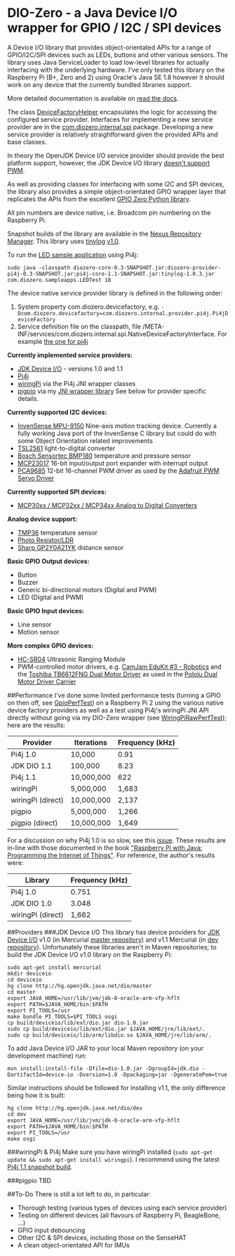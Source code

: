 # DIO-Zero - a Java Device I/O wrapper for GPIO / I2C / SPI devices
A Device I/O library that provides object-orientated APIs for a range of GPIO/I2C/SPI devices such as LEDs, buttons and other various sensors. The library uses Java ServiceLoader to load low-level libraries for actually interfacing with the underlying hardware. I've only tested this library on the Raspberry Pi (B+, Zero and 2) using Oracle's Java SE 1.8 however it should work on any device that the currently bundled libraries support.

More detailed documentation is available on [read the docs](http://rtd.diozero.com/).

The class [DeviceFactoryHelper](https://github.com/mattjlewis/diozero/blob/master/diozero-core/src/main/java/com/diozero/api/DeviceFactoryHelper.java) encapsulates the logic for accessing the configured service provider. Interfaces for implementing a new service provider are in the [com.diozero.internal.spi](https://github.com/mattjlewis/diozero/blob/master/diozero-core/src/main/java/com/diozero/internal/spi) package. Developing a new service provider is relatively straightforward given the provided APIs and base classes.

In theory the OpenJDK Device I/O service provider should provide the best platform support, however, the JDK Device I/O library [doesn't support PWM](http://mail.openjdk.java.net/pipermail/dio-dev/2015-November/000650.html).

As well as providing classes for interfacing with some I2C and SPI devices, the library also provides a simple object-orientated GPIO wrapper layer that replicates the APIs from the excellent [GPIO Zero Python library](http://pythonhosted.org/gpiozero/).

All pin numbers are device native, i.e. Broadcom pin numbering on the Raspberry Pi.

Snapshot builds of the library are available in the [Nexus Repository Manager](https://oss.sonatype.org/index.html#nexus-search;gav~com.diozero~~~~).
This library uses [tinylog](www.tinylog.org) [v1.0](https://github.com/pmwmedia/tinylog/releases/download/1.0.3/tinylog-1.0.3.zip).

To run the [LED sample application](https://github.com/mattjlewis/diozero/blob/master/diozero-core/src/main/java/com/diozero/sampleapps/LEDTest.java) using Pi4j:

	sudo java -classpath diozero-core-0.3-SNAPSHOT.jar:diozero-provider-pi4j-0.3-SNAPSHOT.jar:pi4j-core-1.1-SNAPSHOT.jar:tinylog-1.0.3.jar com.diozero.sampleapps.LEDTest 18

The device native service provider library is defined in the following order:
1.  System property com.diozero.devicefactory, e.g. `-Dcom.diozero.devicefactory=com.diozero.internal.provider.pi4j.Pi4jDeviceFactory`
2.  Service definition file on the classpath, file /META-INF/services/com.diozero.internal.spi.NativeDeviceFactoryInterface. For example [the one for pi4j](https://github.com/mattjlewis/diozero/blob/master/diozero-provider-pi4j/src/main/resources/META-INF/services/com.diozero.internal.spi.NativeDeviceFactoryInterface)

**Currently implemented service providers:**
* [JDK Device I/O](https://wiki.openjdk.java.net/display/dio/Main) - versions 1.0 and 1.1
* [Pi4j](http://pi4j.com/)
* [wiringPi](http://wiringpi.com/) via the Pi4j JNI wrapper classes
* [pigpio](http://abyz.co.uk/rpi/pigpio/index.html) via my [JNI wrapper library](https://github.com/mattjlewis/pigpioj)
See below for provider specific details.

**Currently supported I2C devices:**
* [InvenSense MPU-9150](http://www.invensense.com/products/motion-tracking/9-axis/mpu-9150/) Nine-axis motion tracking device. Currently a fully working Java port of the InvenSense C library but could do with some Object Orientation related improvements
* [TSL2561](https://www.adafruit.com/datasheets/TSL2561.pdf) light-to-digital converter
* [Bosch Sensortec BMP180](https://www.bosch-sensortec.com/en/homepage/products_3/environmental_sensors_1/bmp180_1/bmp180) temperature and pressure sensor
* [MCP23017](http://www.microchip.com/wwwproducts/Devices.aspx?product=MCP23017) 16-bit input/output port expander with interrupt output
* [PCA9685](http://www.nxp.com/products/power-management/lighting-driver-and-controller-ics/i2c-led-display-control/16-channel-12-bit-pwm-fm-plus-ic-bus-led-controller:PCA9685) 12-bit 16-channel PWM driver as used by the [Adafruit PWM Servo Driver](https://www.adafruit.com/product/815)

**Currently supported SPI devices:**
* [MCP30xx / MCP32xx / MCP34xx Analog to Digital Converters](http://www.microchip.com/ParamChartSearch/chart.aspx?branchID=11021&mid=10&lang=en&pageId=79)

**Analog device support:**
* [TMP36](http://www.analog.com/en/products/analog-to-digital-converters/integrated-special-purpose-converters/integrated-temperature-sensors/tmp36.html) temperature sensor
* [Photo Resistor/LDR](https://en.wikipedia.org/wiki/Photoresistor)
* [Sharp GP2Y0A21YK](http://www.sharpsma.com/webfm_send/1208) distance sensor

**Basic GPIO Output devices:**
* Button
* Buzzer
* Generic bi-directional motors (Digital and PWM)
* LED (Digital and PWM) 

**Basic GPIO Input devices:**
* Line sensor
* Motion sensor

**More complex GPIO devices:**
* [HC-SR04](http://www.micropik.com/PDF/HCSR04.pdf) Ultrasonic Ranging Module
* PWM-controlled motor drivers, e.g. [CamJam EduKit #3 - Robotics](http://camjam.me/?page_id=1035) and the [Toshiba TB6612FNG Dual Motor Driver](http://toshiba.semicon-storage.com/info/lookup.jsp?pid=TB6612FNG&lang=en) as used in the [Pololu Dual Motor Driver Carrier](https://www.pololu.com/product/713)

##Performance
I've done some limited performance tests (turning a GPIO on then off, see [GpioPerfTest](https://github.com/mattjlewis/diozero/blob/master/diozero-core/src/main/java/com/diozero/sampleapps/GpioPerfTest.java)) on a Raspberry Pi 2 using the various native device factory providers as well as a test using Pi4j's wiringPi JNI API directly without going via my DIO-Zero wrapper (see [WiringPiRawPerfTest](https://github.com/mattjlewis/diozero/blob/master/diozero-provider-wiringpi/src/main/java/com/diozero/internal/provider/wiringpi/WiringPiRawPerfTest.java)); here are the results:

| Provider | Iterations | Frequency (kHz) |
| -------- | ---------- | --------------- |
| Pi4j 1.0 | 10,000 | 0.91 |
| JDK DIO 1.1 | 100,000 | 8.23 |
| Pi4j 1.1 | 10,000,000 | 622 |
| wiringPi | 5,000,000 | 1,683 |
| wiringPi (direct) | 10,000,000 | 2,137 |
| pigpio | 5,000,000 | 1,266 |
| pigpio (direct) | 10,000,000 | 1,649 |

For a discussion on why Pi4j 1.0 is so slow, see this [issue](https://github.com/Pi4J/pi4j/issues/158). These results are in-line with those documented in the book ["Raspberry Pi with Java: Programming the Internet of Things"](http://www.amazon.co.uk/Raspberry-Pi-Java-Programming-Internet/dp/0071842012). For reference, the author's results were:

| Library | Frequency (kHz) |
| ------- | --------------- |
| Pi4j 1.0 | 0.751 |
| JDK DIO 1.0 | 3.048 |
| wiringPi (direct) | 1,662 |

##Providers
###JDK Device I/O
This library has device providers for [JDK Device I/O](https://wiki.openjdk.java.net/display/dio/Main) v1.0 (in Mercurial [master repository](http://hg.openjdk.java.net/dio/master)) and v1.1 Mercurial (in [dev repository](http://hg.openjdk.java.net/dio/dev)). Unfortunately these libraries aren't in Maven repositories; to build the JDK Device I/O v1.0 library on the Raspberry Pi:

	sudo apt-get install mercurial
	mkdir deviceio
	cd deviceio
	hg clone http://hg.openjdk.java.net/dio/master
	cd master
	export JAVA_HOME=/usr/lib/jvm/jdk-8-oracle-arm-vfp-hflt
	export PATH=$JAVA_HOME/bin:$PATH
	export PI_TOOLS=/usr
	make bundle PI_TOOLS=$PI_TOOLS osgi
	cp build/deviceio/lib/ext/dio.jar dio-1.0.jar
	sudo cp build/deviceio/lib/ext/dio.jar $JAVA_HOME/jre/lib/ext/.
	sudo cp build/deviceio/lib/arm/libdio.so $JAVA_HOME/jre/lib/arm/.

To add Java Device I/O JAR to your local Maven repository (on your development machine) run:

	mvn install:install-file -Dfile=dio-1.0.jar -DgroupId=jdk.dio -DartifactId=device-io -Dversion=1.0 -Dpackaging=jar -DgeneratePom=true

Similar instructions should be followed for installing v1.1, the only difference being how it is built:

	hg clone http://hg.openjdk.java.net/dio/dev
	cd dev
	export JAVA_HOME=/usr/lib/jvm/jdk-8-oracle-arm-vfp-hflt
	export PATH=$JAVA_HOME/bin:$PATH
	export PI_TOOLS=/usr
	make osgi

###wiringPi & Pi4j
Make sure you have wiringPi installed (`sudo apt-get update && sudo apt-get install wiringpi`). I recommend using the latest [Pi4j 1.1 snapshot build](https://oss.sonatype.org/service/local/repositories/snapshots/content/com/pi4j/pi4j-core/1.1-SNAPSHOT/pi4j-core-1.1-20151214.215847-34.jar).

###pigpio
TBD

##To-Do
There is still a lot left to do, in particular:
* Thorough testing (various types of devices using each service provider)
* Testing on different devices (all flavours of Raspberry Pi, BeagleBone, ...)
* GPIO input debouncing
* Other I2C & SPI devices, including those on the SenseHAT
* A clean object-orientated API for IMUs
